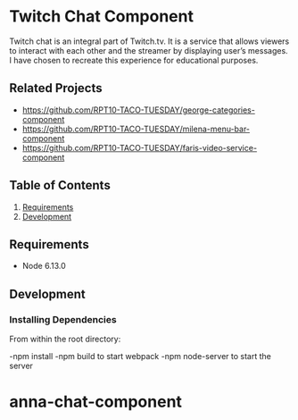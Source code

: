 # Twitch Chat Component

Twitch chat is an integral part of Twitch.tv. It is a service that allows viewers to interact with each other and the streamer by displaying user’s messages. I have chosen to recreate this experience for educational purposes.

## Related Projects

  - https://github.com/RPT10-TACO-TUESDAY/george-categories-component
  - https://github.com/RPT10-TACO-TUESDAY/milena-menu-bar-component
  - https://github.com/RPT10-TACO-TUESDAY/faris-video-service-component

## Table of Contents

1. [Requirements](#requirements)
1. [Development](#development)


## Requirements
- Node 6.13.0


## Development

### Installing Dependencies

From within the root directory:

-npm install
-npm build to start webpack
-npm node-server to start the server

# anna-chat-component

